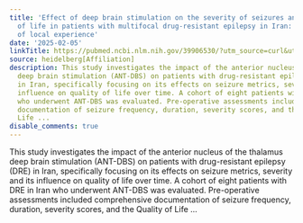 ```yaml
---
title: 'Effect of deep brain stimulation on the severity of seizures and the quality
  of life in patients with multifocal drug-resistant epilepsy in Iran: A pilot review
  of local experience'
date: '2025-02-05'
linkTitle: https://pubmed.ncbi.nlm.nih.gov/39906530/?utm_source=curl&utm_medium=rss&utm_campaign=pubmed-2&utm_content=1FakS-2QOkCT8HsMOQP1bCRQ4YzyumYOmxmF0moLsQ3dFB1E9V&fc=20220326224207&ff=20250205170939&v=2.18.0.post9+e462414
source: heidelberg[Affiliation]
description: This study investigates the impact of the anterior nucleus of the thalamus
  deep brain stimulation (ANT-DBS) on patients with drug-resistant epilepsy (DRE)
  in Iran, specifically focusing on its effects on seizure metrics, severity and its
  influence on quality of life over time. A cohort of eight patients with DRE in Iran
  who underwent ANT-DBS was evaluated. Pre-operative assessments included comprehensive
  documentation of seizure frequency, duration, severity scores, and the Quality of
  Life ...
disable_comments: true
---
```

This study investigates the impact of the anterior nucleus of the thalamus deep brain stimulation (ANT-DBS) on patients with drug-resistant epilepsy (DRE) in Iran, specifically focusing on its effects on seizure metrics, severity and its influence on quality of life over time. A cohort of eight patients with DRE in Iran who underwent ANT-DBS was evaluated. Pre-operative assessments included comprehensive documentation of seizure frequency, duration, severity scores, and the Quality of Life ...